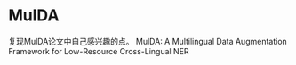 # MulDA
复现MulDA论文中自己感兴趣的点。
MulDA: A Multilingual Data Augmentation Framework for Low-Resource Cross-Lingual NER

